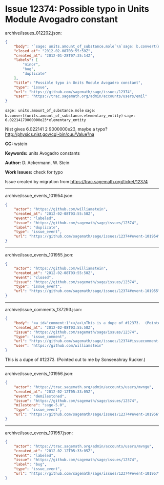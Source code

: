 # Issue 12374: Possible typo in Units Module Avogadro constant

archive/issues_012202.json:
```json
{
    "body": "`sage: units.amount_of_substance.mole`\n`sage: b.convert(units.amount_of_substance.elementary_entity)`\n`sage: 6.02214179000000e23*elementary_entity`\n\nNist gives 6.022141 2 9000000e23, maybe a typo?\nhttp://physics.nist.gov/cgi-bin/cuu/Value?na\n\n**CC:**  wstein\n\n**Keywords:** units Avogadro constants\n\n**Author:** D. Ackermann, W. Stein\n\n**Work Issues:** check for typo\n\nIssue created by migration from https://trac.sagemath.org/ticket/12374\n\n",
    "closed_at": "2012-02-08T03:55:50Z",
    "created_at": "2012-01-28T07:35:14Z",
    "labels": [
        "minor",
        "bug",
        "duplicate"
    ],
    "title": "Possible typo in Units Module Avogadro constant",
    "type": "issue",
    "url": "https://github.com/sagemath/sage/issues/12374",
    "user": "https://trac.sagemath.org/admin/accounts/users/emil"
}
```
`sage: units.amount_of_substance.mole`
`sage: b.convert(units.amount_of_substance.elementary_entity)`
`sage: 6.02214179000000e23*elementary_entity`

Nist gives 6.022141 2 9000000e23, maybe a typo?
http://physics.nist.gov/cgi-bin/cuu/Value?na

**CC:**  wstein

**Keywords:** units Avogadro constants

**Author:** D. Ackermann, W. Stein

**Work Issues:** check for typo

Issue created by migration from https://trac.sagemath.org/ticket/12374





---

archive/issue_events_101954.json:
```json
{
    "actor": "https://github.com/williamstein",
    "created_at": "2012-02-08T03:55:50Z",
    "event": "labeled",
    "issue": "https://github.com/sagemath/sage/issues/12374",
    "label": "duplicate",
    "type": "issue_event",
    "url": "https://github.com/sagemath/sage/issues/12374#event-101954"
}
```



---

archive/issue_events_101955.json:
```json
{
    "actor": "https://github.com/williamstein",
    "created_at": "2012-02-08T03:55:50Z",
    "event": "closed",
    "issue": "https://github.com/sagemath/sage/issues/12374",
    "type": "issue_event",
    "url": "https://github.com/sagemath/sage/issues/12374#event-101955"
}
```



---

archive/issue_comments_137293.json:
```json
{
    "body": "<a id='comment:1'></a>\nThis is a dupe of #12373.  (Pointed out to me by Sonseeahray Rucker.)",
    "created_at": "2012-02-08T03:55:50Z",
    "issue": "https://github.com/sagemath/sage/issues/12374",
    "type": "issue_comment",
    "url": "https://github.com/sagemath/sage/issues/12374#issuecomment-137293",
    "user": "https://github.com/williamstein"
}
```

<a id='comment:1'></a>
This is a dupe of #12373.  (Pointed out to me by Sonseeahray Rucker.)



---

archive/issue_events_101956.json:
```json
{
    "actor": "https://trac.sagemath.org/admin/accounts/users/mvngu",
    "created_at": "2012-02-12T05:33:05Z",
    "event": "demilestoned",
    "issue": "https://github.com/sagemath/sage/issues/12374",
    "milestone": "sage-5.0",
    "type": "issue_event",
    "url": "https://github.com/sagemath/sage/issues/12374#event-101956"
}
```



---

archive/issue_events_101957.json:
```json
{
    "actor": "https://trac.sagemath.org/admin/accounts/users/mvngu",
    "created_at": "2012-02-12T05:33:05Z",
    "event": "labeled",
    "issue": "https://github.com/sagemath/sage/issues/12374",
    "label": "bug",
    "type": "issue_event",
    "url": "https://github.com/sagemath/sage/issues/12374#event-101957"
}
```
